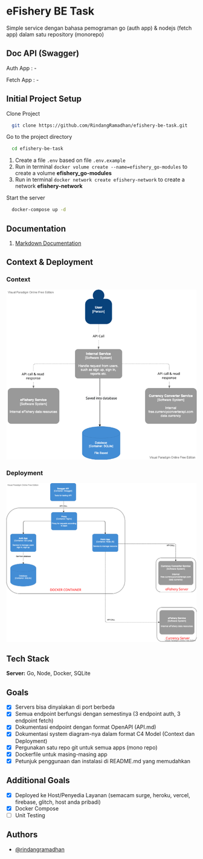 
# eFishery BE Task

Simple service dengan bahasa pemograman go (auth app) & nodejs (fetch app) dalam satu repository (monorepo)

## Doc API (Swagger)

Auth App  : -

Fetch App : -



## Initial Project Setup

Clone Project

```bash
  git clone https://github.com/RindangRamadhan/efishery-be-task.git
```

Go to the project directory

```bash
  cd efishery-be-task
```

1. Create a file `.env` based on file `.env.example`
2. Run in terminal `docker volume create --name=efishery_go-modules` to create a volume **efishery_go-modules**
2. Run in terminal `docker network create efishery-network` to create a network **efishery-network**

Start the server

```bash
  docker-compose up -d
```


## Documentation


1. [Markdown Documentation](https://github.com/RindangRamadhan/efishery-be-task/blob/master/API.md)
<!-- 1. [Auth App (Swagger)](https://documenter.getpostman.com/view/3419442/UVeMKQFS)
2. [Fetch App (Swagger)](https://documenter.getpostman.com/view/3419442/UVeMKQFS) -->

## Context & Deployment

### Context
![Logo](https://raw.githubusercontent.com/RindangRamadhan/efishery-be-task/master/database/services_system.png)

### Deployment
![Logo](https://raw.githubusercontent.com/RindangRamadhan/efishery-be-task/master/database/deployment_system.png)


## Tech Stack

**Server:** Go, Node, Docker, SQLite

## Goals

- [x]  Servers bisa dinyalakan di port berbeda
- [x]  Semua endpoint berfungsi dengan semestinya (3 endpoint auth, 3 endpoint fetch)
- [x]  Dokumentasi endpoint dengan format OpenAPI (API.md)
- [x]  Dokumentasi system diagram-nya dalam format C4 Model (Context dan Deployment)
- [x]  Pergunakan satu repo git untuk semua apps (mono repo)
- [x]  Dockerfile untuk masing-masing app
- [x]  Petunjuk penggunaan dan instalasi di README.md yang memudahkan

## Additional Goals

- [x]  Deployed ke Host/Penyedia Layanan (semacam surge, heroku, vercel, firebase, glitch,
host anda pribadi)
- [x]  Docker Compose
- [ ]  Unit Testing

## Authors

- [@rindangramadhan](https://www.github.com/rindangramadhan)